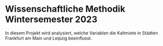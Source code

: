 # Wissenschaftliche Methodik Wintersemester 2023

In diesem Projekt wird analysiert, welche Variablen die Kaltmiete in Städten Frankfurt am Main und Leipzig beeinflusst.
